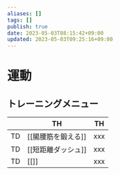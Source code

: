 ```yaml
---
aliases: []
tags: []
publish: true
date: 2023-05-03T08:15:42+09:00
updated: 2023-05-03T09:25:16+09:00
---
```


# 運動
## トレーニングメニュー
|  | TH | TH |
| ---- | ---- | --- |
| TD | [[腸腰筋を鍛える]] | xxx |
| TD | [[短距離ダッシュ]] | xxx |
| TD | [[]] | xxx |

